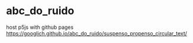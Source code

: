 # abc_do_ruido
host p5js  with github pages
https://googlich.github.io/abc_do_ruido/suspenso_propenso_circular_text/
